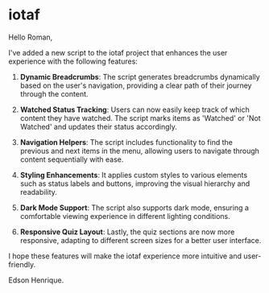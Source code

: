 # iotaf

Hello Roman,

I've added a new script to the iotaf project that enhances the user experience with the following features:

1. **Dynamic Breadcrumbs**: The script generates breadcrumbs dynamically based on the user's navigation, providing a clear path of their journey through the content.

2. **Watched Status Tracking**: Users can now easily keep track of which content they have watched. The script marks items as 'Watched' or 'Not Watched' and updates their status accordingly.

3. **Navigation Helpers**: The script includes functionality to find the previous and next items in the menu, allowing users to navigate through content sequentially with ease.

4. **Styling Enhancements**: It applies custom styles to various elements such as status labels and buttons, improving the visual hierarchy and readability.

5. **Dark Mode Support**: The script also supports dark mode, ensuring a comfortable viewing experience in different lighting conditions.

6. **Responsive Quiz Layout**: Lastly, the quiz sections are now more responsive, adapting to different screen sizes for a better user interface.

I hope these features will make the iotaf experience more intuitive and user-friendly.

Edson Henrique.
